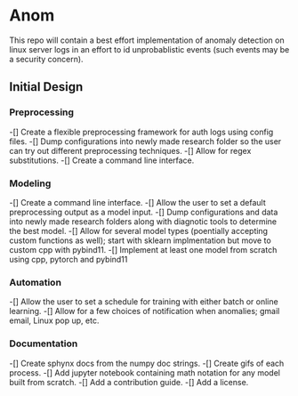 # Anom

This repo will contain a best effort implementation of anomaly detection on linux server logs in an effort to id unprobablistic events (such events may be a security concern).


## Initial Design

### Preprocessing

-[] Create a flexible preprocessing framework for auth logs using config files.
-[] Dump configurations into newly made research folder so the user can try out different preprocessing techniques.
-[] Allow for regex substitutions.
-[] Create a command line interface.

### Modeling

-[] Create a command line interface.
-[] Allow the user to set a default preprocessing output as a model input.
-[] Dump configurations and data into newly made research folders along with diagnotic tools to determine the best model.
-[] Allow for several model types (poentially accepting custom functions as well); start with sklearn implmentation but move to custom cpp with pybind11.
-[] Implement at least one model from scratch using cpp, pytorch and pybind11

### Automation

-[] Allow the user to set a schedule for training with either batch or online learning.
-[] Allow for a few choices of notification when anomalies; gmail email, Linux pop up, etc.

### Documentation

-[] Create sphynx docs from the numpy doc strings.
-[] Create gifs of each process.
-[] Add jupyter notebook containing math notation for any model built from scratch.
-[] Add a contribution guide.
-[] Add a license.
